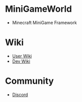 # MiniGameWorld
- Minecraft MiniGame Framework


# Wiki
- [User Wiki](resources/userWiki/home.md)
- [Dev Wiki](resources/devWiki/home.md)

# Community
- [Discord](https://discord.com/invite/fJbxSy2EjA)
